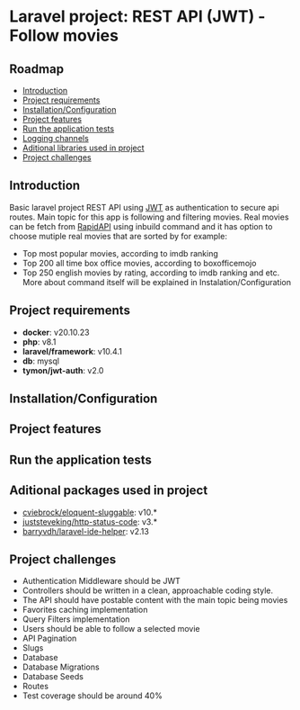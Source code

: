 # Laravel project: REST API (JWT) - Follow movies

## Roadmap
* [Introduction](#introduction)
* [Project requirements](#project-requirements)
* [Installation/Configuration](#installationconfiguration)
* [Project features](#project-features)
* [Run the application tests](#run-the-application-tests)
* [Logging channels](#logging-channels)
* [Aditional libraries used in project](#aditional-libraries-used-in-project)
* [Project challenges](#project-challenges)

  
  

## Introduction

Basic laravel project REST API using [JWT](https://jwt.io/introduction) as authentication to secure api routes.
Main topic for this app is following and filtering movies. Real movies can be fetch from [RapidAPI](https://rapidapi.com/SAdrian/api/moviesdatabase) using inbuild command and it has option to choose mutiple real movies that are sorted by for example:
- Top most popular movies, according to imdb ranking
- Top 200 all time box office movies, according to boxofficemojo
- Top 250 english movies by rating, according to imdb ranking and etc.
More about command itself will be explained in Instalation/Configuration

## Project requirements

-  **docker**: v20.10.23
-  **php**: v8.1
-  **laravel/framework**: v10.4.1
-  **db**: mysql
-  **tymon/jwt-auth**: v2.0

## Installation/Configuration

## Project features

## Run the application tests

## Aditional packages used in project

- [cviebrock/eloquent-sluggable](https://github.com/cviebrock/eloquent-sluggable): v10.*
- [juststeveking/http-status-code](https://github.com/JustSteveKing/http-status-code): v3.*
- [barryvdh/laravel-ide-helper](https://github.com/barryvdh/laravel-ide-helper): v2.13

## Project challenges

- Authentication Middleware should be JWT
- Controllers should be written in a clean, approachable coding style.
- The API should have postable content with the main topic being movies
- Favorites caching implementation
- Query Filters implementation
- Users should be able to follow a selected movie
- API Pagination
- Slugs
- Database
- Database Migrations
- Database Seeds
- Routes
- Test coverage should be around 40%
